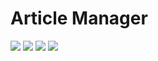 # Article Manager

<p>
    <img src="https://img.shields.io/badge/ubuntu-v20.04-blue"/>
    <img src="https://img.shields.io/badge/language-C%2B%2B-green"/>
    <img src="https://img.shields.io/badge/dependencies-yaml-orange"/>
    <img src="https://img.shields.io/badge/dependencies-spdlog-orange"/>
</p>


